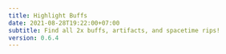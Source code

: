 ```yaml
---
title: Highlight Buffs
date: 2021-08-28T19:22:00+07:00
subtitle: Find all 2x buffs, artifacts, and spacetime rips!
version: 0.6.4
---
```

